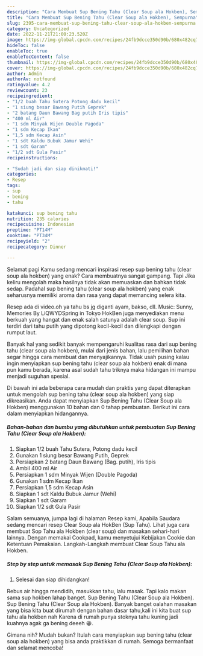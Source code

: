 ```yaml
---
description: "Cara Membuat Sup Bening Tahu (Clear Soup ala Hokben), Sempurna"
title: "Cara Membuat Sup Bening Tahu (Clear Soup ala Hokben), Sempurna"
slug: 2395-cara-membuat-sup-bening-tahu-clear-soup-ala-hokben-sempurna
category: Uncategorized
date: 2022-11-21T21:00:23.520Z
image: https://img-global.cpcdn.com/recipes/24fb9dcce350d90b/680x482cq70/sup-bening-tahu-clear-soup-ala-hokben-foto-resep-utama.jpg
hideToc: false
enableToc: true
enableTocContent: false
thumbnail: https://img-global.cpcdn.com/recipes/24fb9dcce350d90b/680x482cq70/sup-bening-tahu-clear-soup-ala-hokben-foto-resep-utama.jpg
cover: https://img-global.cpcdn.com/recipes/24fb9dcce350d90b/680x482cq70/sup-bening-tahu-clear-soup-ala-hokben-foto-resep-utama.jpg
author: Admin
authorAv: notfound
ratingvalue: 4.2
reviewcount: 23
recipeingredient:
- "1/2 buah Tahu Sutera Potong dadu kecil"
- "1 siung besar Bawang Putih Geprek"
- "2 batang Daun Bawang Bag putih Iris tipis"
- "400 ml Air"
- "1 sdm Minyak Wijen Double Pagoda"
- "1 sdm Kecap Ikan"
- "1,5 sdm Kecap Asin"
- "1 sdt Kaldu Bubuk Jamur Wehi"
- "1 sdt Garam"
- "1/2 sdt Gula Pasir"
recipeinstructions:

- "Sudah jadi dan siap dinikmati!"
categories:
- Resep
tags:
- sup
- bening
- tahu

katakunci: sup bening tahu 
nutrition: 235 calories
recipecuisine: Indonesian
preptime: "PT14M"
cooktime: "PT34M"
recipeyield: "2"
recipecategory: Dinner

---
```



Selamat pagi Kamu sedang mencari inspirasi resep sup bening tahu (clear soup ala hokben) yang enak? Cara membuatnya sangat gampang. Tapi Jika keliru mengolah maka hasilnya tidak akan memuaskan dan bahkan tidak sedap. Padahal sup bening tahu (clear soup ala hokben) yang enak seharusnya memiliki aroma dan rasa yang dapat memancing selera kita.


Resep ada di video.oh ya tahu bs jg diganti ayam, bakso, dll. Music: Sunny, Memories By LiQWYDSpring in Tokyo HokBen juga menyediakan menu berkuah yang hangat dan enak salah satunya adalah clear soup. Sup ini terdiri dari tahu putih yang dipotong kecil-kecil dan dilengkapi dengan rumput laut.

Banyak hal yang sedikit banyak mempengaruhi kualitas rasa dari sup bening tahu (clear soup ala hokben), mulai dari jenis bahan, lalu pemilihan bahan segar hingga cara membuat dan menyajikannya. Tidak usah pusing kalau ingin menyiapkan sup bening tahu (clear soup ala hokben) enak di mana pun kamu berada, karena asal sudah tahu triknya maka hidangan ini mampu menjadi suguhan spesial.


Di bawah ini ada beberapa cara mudah dan praktis yang dapat diterapkan untuk mengolah sup bening tahu (clear soup ala hokben) yang siap dikreasikan. Anda dapat menyiapkan Sup Bening Tahu (Clear Soup ala Hokben) menggunakan 10 bahan dan 0 tahap pembuatan. Berikut ini cara dalam menyiapkan hidangannya.

<!--inarticleads1-->

##### Bahan-bahan dan bumbu yang dibutuhkan untuk pembuatan Sup Bening Tahu (Clear Soup ala Hokben):

1. Siapkan 1/2 buah Tahu Sutera, Potong dadu kecil
1. Gunakan 1 siung besar Bawang Putih, Geprek
1. Persiapkan 2 batang Daun Bawang (Bag. putih), Iris tipis
1. Ambil 400 ml Air
1. Persiapkan 1 sdm Minyak Wijen (Double Pagoda)
1. Gunakan 1 sdm Kecap Ikan
1. Persiapkan 1,5 sdm Kecap Asin
1. Siapkan 1 sdt Kaldu Bubuk Jamur (Wehi)
1. Siapkan 1 sdt Garam
1. Siapkan 1/2 sdt Gula Pasir


Salam semuanya, jumpa lagi di halaman Resep kami, Apabila Saudara sedang mencari resep Clear Soup ala HokBen (Sup Tahu). Lihat juga cara membuat Sop Tahu ala Hokben (clear soup) dan masakan sehari-hari lainnya. Dengan memakai Cookpad, kamu menyetujui Kebijakan Cookie dan Ketentuan Pemakaian. Langkah-Langkah membuat Clear Soup Tahu ala Hokben. 

<!--inarticleads2-->

##### Step by step untuk memasak Sup Bening Tahu (Clear Soup ala Hokben):


1. Selesai dan siap dihidangkan!

Rebus air hingga mendidih, masukkan tahu, lalu masak. Tapi kalo makan sama sup hokben lahap banget. Sup Bening Tahu (Clear Soup ala Hokben). Sup Bening Tahu (Clear Soup ala Hokben). Banyak banget oalahan masakan yang bisa kita buat dirumah dengan bahan dasar tahu,kali ini kita buat sup tahu ala hokben nah Karena di rumah punya stoknya tahu kuning jadi kuahnya agak ga bening deeeh 😀. 

Gimana nih? Mudah bukan? Itulah cara menyiapkan sup bening tahu (clear soup ala hokben) yang bisa anda praktikkan di rumah. Semoga bermanfaat dan selamat mencoba!

